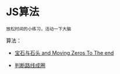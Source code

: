 # JS算法
    放松时间的小练习，活动一下大脑

   算法：
    
  - [宝石与石头 and Moving Zeros To The end](https://github.com/oneMoreTime1357/codewar-algorithm/blob/master/%E5%AE%9D%E7%9F%B3%E4%B8%8E%E7%9F%B3%E5%A4%B4and%20Moving%20Zeros%20To%20The%20End.md)
 
 - [判断路线成圈](https://github.com/oneMoreTime1357/codewar-algorithm/blob/master/%E5%88%A4%E6%96%AD%E8%B7%AF%E7%BA%BF%E6%88%90%E5%9C%88.md)
